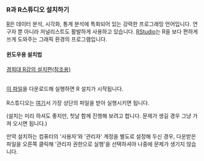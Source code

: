   <h3>R과 R스튜디오 설치하기</h3>

  <p>
    <a href="https://www.r-project.org">R</a>은 데이터 분석, 시각화, 통계 분석에 특화되어 있는 
    강력한 프로그래밍 언어입니다. 연구자 뿐 아니라 저널리스트도 활발하게 사용하고 있습니다.
    <a href="https://www.rstudio.com/">RStudio</a>는 R을 보다 편하게 쓰게 도와주는 그래픽 환경의
    프로그램입니다.
  </p>

  
  <h4>윈도우용 설치법</h4>
      <a href="https://www.youtube.com/watch?v=sl_xZwLyMZ4">경희대 R강의 설치편(참조용)</a>
      <br><br>
      
  <p>
  <a href="https://cran.r-project.org/bin/windows/base/release.htm">이 파일</a>을 다운로드해 실행하면 R 설치가 시작됩니다.
  <br><br>
  R스튜디오는 <a href="https://www.rstudio.com/products/rstudio/download/#download">여기</a>서 가장 상단의 파일을 받아 실행시키면 됩니다.
  
  (설치는 미리 하셔도 좋지만, 첫날 함께 진행해 보려고 합니다. 문제가 생길 경우 그냥 가져 오시면 됩니다.)
        
  만약 설치하는 컴퓨터의 '사용자'와 '관리자' 계정을 별도로 설정해 두신 경우,
  다운받은 파일을 오른쪽 클릭해 '관리자 권한으로 실행'을 선택하셔야 나중에 문제가 생기지 않습니다.
  </p>
  

